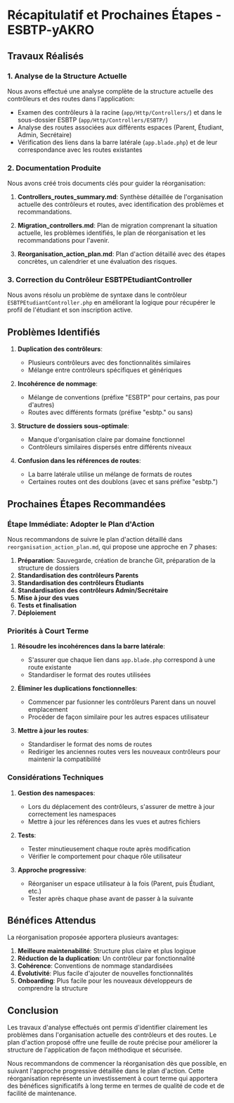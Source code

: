 # Récapitulatif et Prochaines Étapes - ESBTP-yAKRO

## Travaux Réalisés

### 1. Analyse de la Structure Actuelle

Nous avons effectué une analyse complète de la structure actuelle des contrôleurs et des routes dans l'application:

-   Examen des contrôleurs à la racine (`app/Http/Controllers/`) et dans le sous-dossier ESBTP (`app/Http/Controllers/ESBTP/`)
-   Analyse des routes associées aux différents espaces (Parent, Étudiant, Admin, Secrétaire)
-   Vérification des liens dans la barre latérale (`app.blade.php`) et de leur correspondance avec les routes existantes

### 2. Documentation Produite

Nous avons créé trois documents clés pour guider la réorganisation:

1. **Controllers_routes_summary.md**: Synthèse détaillée de l'organisation actuelle des contrôleurs et routes, avec identification des problèmes et recommandations.

2. **Migration_controllers.md**: Plan de migration comprenant la situation actuelle, les problèmes identifiés, le plan de réorganisation et les recommandations pour l'avenir.

3. **Reorganisation_action_plan.md**: Plan d'action détaillé avec des étapes concrètes, un calendrier et une évaluation des risques.

### 3. Correction du Contrôleur ESBTPEtudiantController

Nous avons résolu un problème de syntaxe dans le contrôleur `ESBTPEtudiantController.php` en améliorant la logique pour récupérer le profil de l'étudiant et son inscription active.

## Problèmes Identifiés

1. **Duplication des contrôleurs**:

    - Plusieurs contrôleurs avec des fonctionnalités similaires
    - Mélange entre contrôleurs spécifiques et génériques

2. **Incohérence de nommage**:

    - Mélange de conventions (préfixe "ESBTP" pour certains, pas pour d'autres)
    - Routes avec différents formats (préfixe "esbtp." ou sans)

3. **Structure de dossiers sous-optimale**:

    - Manque d'organisation claire par domaine fonctionnel
    - Contrôleurs similaires dispersés entre différents niveaux

4. **Confusion dans les références de routes**:
    - La barre latérale utilise un mélange de formats de routes
    - Certaines routes ont des doublons (avec et sans préfixe "esbtp.")

## Prochaines Étapes Recommandées

### Étape Immédiate: Adopter le Plan d'Action

Nous recommandons de suivre le plan d'action détaillé dans `reorganisation_action_plan.md`, qui propose une approche en 7 phases:

1. **Préparation**: Sauvegarde, création de branche Git, préparation de la structure de dossiers
2. **Standardisation des contrôleurs Parents**
3. **Standardisation des contrôleurs Étudiants**
4. **Standardisation des contrôleurs Admin/Secrétaire**
5. **Mise à jour des vues**
6. **Tests et finalisation**
7. **Déploiement**

### Priorités à Court Terme

1. **Résoudre les incohérences dans la barre latérale**:

    - S'assurer que chaque lien dans `app.blade.php` correspond à une route existante
    - Standardiser le format des routes utilisées

2. **Éliminer les duplications fonctionnelles**:

    - Commencer par fusionner les contrôleurs Parent dans un nouvel emplacement
    - Procéder de façon similaire pour les autres espaces utilisateur

3. **Mettre à jour les routes**:
    - Standardiser le format des noms de routes
    - Rediriger les anciennes routes vers les nouveaux contrôleurs pour maintenir la compatibilité

### Considérations Techniques

1. **Gestion des namespaces**:

    - Lors du déplacement des contrôleurs, s'assurer de mettre à jour correctement les namespaces
    - Mettre à jour les références dans les vues et autres fichiers

2. **Tests**:

    - Tester minutieusement chaque route après modification
    - Vérifier le comportement pour chaque rôle utilisateur

3. **Approche progressive**:
    - Réorganiser un espace utilisateur à la fois (Parent, puis Étudiant, etc.)
    - Tester après chaque phase avant de passer à la suivante

## Bénéfices Attendus

La réorganisation proposée apportera plusieurs avantages:

1. **Meilleure maintenabilité**: Structure plus claire et plus logique
2. **Réduction de la duplication**: Un contrôleur par fonctionnalité
3. **Cohérence**: Conventions de nommage standardisées
4. **Évolutivité**: Plus facile d'ajouter de nouvelles fonctionnalités
5. **Onboarding**: Plus facile pour les nouveaux développeurs de comprendre la structure

## Conclusion

Les travaux d'analyse effectués ont permis d'identifier clairement les problèmes dans l'organisation actuelle des contrôleurs et des routes. Le plan d'action proposé offre une feuille de route précise pour améliorer la structure de l'application de façon méthodique et sécurisée.

Nous recommandons de commencer la réorganisation dès que possible, en suivant l'approche progressive détaillée dans le plan d'action. Cette réorganisation représente un investissement à court terme qui apportera des bénéfices significatifs à long terme en termes de qualité de code et de facilité de maintenance.
